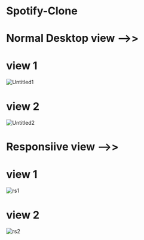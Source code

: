 # Spotify-Clone


# Normal Desktop view -->>

# view 1
![Untitled1](https://github.com/user-attachments/assets/0ab8b7f8-c2dc-446f-ada2-3000d2554c7c)

# view 2
![Untitled2](https://github.com/user-attachments/assets/1f9cbf05-771d-458f-969c-ac257d4fa678)


# Responsiive view -->>

# view 1
![rs1](https://github.com/user-attachments/assets/4ba25df5-5ae7-4d1e-9500-742b46fdd6cb)

# view 2
![rs2](https://github.com/user-attachments/assets/b624a740-7cf4-4084-85e8-7ea631329724)
